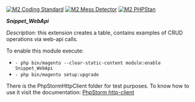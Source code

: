 [![M2 Coding Standard](https://github.com/eugene-petrov/magento2-web-api/actions/workflows/coding-standard.yml/badge.svg?branch=main)](https://github.com/eugene-petrov/magento2-web-api/actions/workflows/coding-standard.yml)
[![M2 Mess Detector](https://github.com/eugene-petrov/magento2-web-api/actions/workflows/mess-detector.yml/badge.svg?branch=main)](https://github.com/eugene-petrov/magento2-web-api/actions/workflows/mess-detector.yml)
[![M2 PHPStan](https://github.com/eugene-petrov/magento2-web-api/actions/workflows/phpstan.yml/badge.svg?branch=main)](https://github.com/eugene-petrov/magento2-web-api/actions/workflows/phpstan.yml)

***Snippet_WebApi***

_Description:_ this extension creates a table,
contains examples of CRUD operations via web-api calls.

To enable this module execute:
- `- php bin/magento --clear-static-content module:enable Snippet_WebApi`
- `- php bin/magento setup:upgrade`

There is the PhpStormHttpClient folder for test purposes. To know how to use it visit the documentation:
[PhpStorm http-client](https://www.jetbrains.com/help/phpstorm/http-client-in-product-code-editor.html#viewingResponse)
